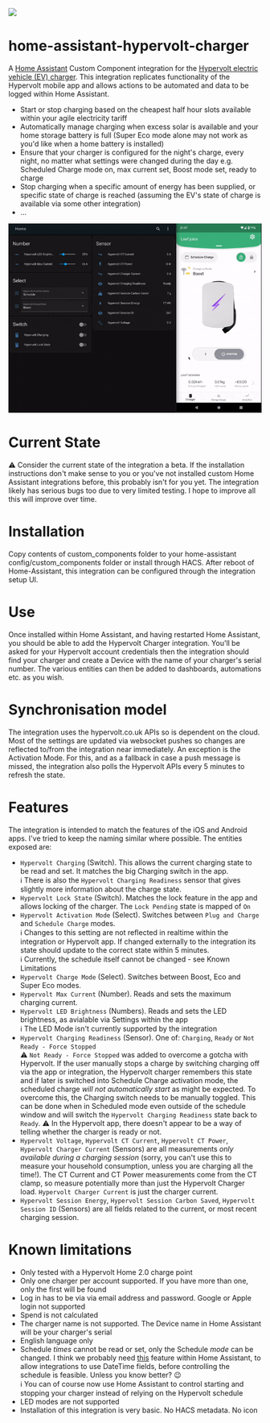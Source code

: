 ![](https://img.shields.io/github/v/release/gndean/home-assistant-hypervolt-charger?include_prereleases)

# home-assistant-hypervolt-charger
A [Home Assistant](https://www.home-assistant.io/) Custom Component integration for the [Hypervolt electric vehicle (EV) charger](https://hypervolt.co.uk/). This integration replicates functionality of the Hypervolt mobile app and allows actions to be automated and data to be logged within Home Assistant.

* Start or stop charging based on the cheapest half hour slots available within your agile electricity tariff
* Automatically manage charging when excess solar is available and your home storage battery is full (Super Eco mode alone may not work as you'd like when a home battery is installed)
* Ensure that your charger is configured for the night's charge, every night, no matter what settings were changed during the day e.g. Scheduled Charge mode on, max current set, Boost mode set, ready to charge
* Stop charging when a specific amount of energy has been supplied, or specific state of charge is reached (assuming the EV's state of charge is available via some other integration)
* ...

![](demo.gif)

# Current State 

⚠️ Consider the current state of the integration a beta. If the installation instructions don't make sense to you or you've not installed custom Home Assistant integrations before, this probably isn't for you yet. The integration likely has serious bugs too due to very limited testing. I hope to improve all this will improve over time. 

# Installation

Copy contents of custom_components folder to your home-assistant config/custom_components folder or install through HACS. After reboot of Home-Assistant, this integration can be configured through the integration setup UI.

# Use

Once installed within Home Assistant, and having restarted Home Assistant, you should be able to add the Hypervolt Charger integration. You'll be asked for your Hypervolt account credentials then the integration should find your charger and create a Device with the name of your charger's serial number. The various entities can then be added to dashboards, automations etc. as you wish.

# Synchronisation model

The integration uses the hypervolt.co.uk APIs so is dependent on the cloud. Most of the settings are updated via websocket pushes so changes are reflected to/from the integration near immediately. An exception is the Activation Mode. For this, and as a fallback in case a push message is missed, the integration also polls the Hypervolt APIs every 5 minutes to refresh the state.

# Features

The integration is intended to match the features of the iOS and Android apps. I've tried to keep the naming similar where possible. The entities exposed are:

* `Hypervolt Charging` (Switch). This allows the current charging state to be read and set. It matches the big Charging switch in the app. \
  ℹ️ There is also the `Hypervolt Charging Readiness` sensor that gives slightly more information about the charge state.
* `Hypervolt Lock State` (Switch). Matches the lock feature in the app and allows locking of the charger. The `Lock Pending` state is mapped of `On`
* `Hypervolt Activation Mode` (Select). Switches between `Plug and Charge` and `Schedule Charge` modes.\
  ℹ️ Changes to this setting are not reflected in realtime within the integration or Hypervolt app. If changed externally to the integration its state should update to the correct state within 5 minutes.\
  ℹ️ Currently, the schedule itself cannot be changed - see Known Limitations
* `Hypervolt Charge Mode` (Select). Switches between Boost, Eco and Super Eco modes.
* `Hypervolt Max Current` (Number). Reads and sets the maximum charging current.
* `Hypervolt LED Brightness` (Numbers). Reads and sets the LED brightness, as avialable via Settings within the app\
  ℹ️ The LED Mode isn't currently supported by the integration
* `Hypervolt Charging Readiness` (Sensor). One of: `Charging`, `Ready` or `Not Ready - Force Stopped`\
 ⚠️ `Not Ready - Force Stopped` was added to overcome a gotcha with Hypervolt. If the user manually stops a charge by switching charging off via the app or integration, the Hypervolt charger remembers this state and if later is switched into Schedule Charge activation mode, the scheduled charge *will not automatically start* as might be expected. To overcome this, the Charging switch needs to be manually toggled. This can be done when in Scheduled mode even outside of the schedule window and will switch the `Hypervolt Charging Readiness` state back to `Ready`. ⚠️ In the Hypervolt app, there doesn't appear to be a way of telling whether the charger is ready or not.
* `Hypervolt Voltage`, `Hypervolt CT Current`, `Hypervolt CT Power`, `Hypervolt Charger Current` (Sensors) are all measurements *only available during a charging session* (sorry, you can't use this to measure your household consumption, unless you are charging all the time!). The CT Current and CT Power measurements come from the CT clamp, so measure potentially more than just the Hypervolt Charger load. `Hypervolt Charger Current` is just the charger current.
* `Hypervolt Session Energy`, `Hypervolt Session Carbon Saved`, `Hypervolt Session ID` (Sensors) are all fields related to the current, or most recent charging session.

# Known limitations

* Only tested with a Hypervolt Home 2.0 charge point
* Only one charger per account supported. If you have more than one, only the first will be found
* Log in has to be via via email address and password. Google or Apple login not supported
* Spend is not calculated
* The charger name is not supported. The Device name in Home Assistant will be your charger's serial
* English language only
* Schedule _times_ cannot be read or set, only the Schedule _mode_ can be changed. I think we probably need [this](https://github.com/home-assistant/core/pull/81943) feature within Home Assistant, to allow integrations to use DateTime fields, before controlling the schedule is feasible. Unless you know better? 😉\
  ℹ️ You can of course now use Home Assistant to control starting and stopping your charger instead of relying on the Hypervolt schedule
* LED modes are not supported
* Installation of this integration is very basic. No HACS metadata. No icon
